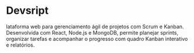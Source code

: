 # Devsript
lataforma web para gerenciamento ágil de projetos com Scrum e Kanban. Desenvolvida com React, Node.js e MongoDB, permite planejar sprints, organizar tarefas e acompanhar o progresso com quadro Kanban interativo e relatórios.
